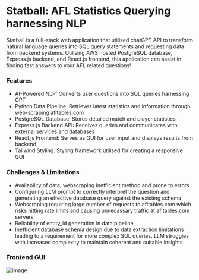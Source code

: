# Statball: AFL Statistics Querying harnessing NLP

Statball is a full-stack web application that utilised chatGPT API to transform natural language queries into SQL query statements and requesting data from backend systems. Utilising AWS hosted PostgreSQL database, Express.js backend, and React.js frontend, this application can assist in finding fast answers to your AFL related questions!

### Features
- AI-Powered NLP: Converts user questions into SQL queries harnessing GPT
- Python Data Pipeline: Retrieves latest statistics and information through web-scraping afltables.com
- PostgreSQL Database: Stores detailed match and player statistics
- Express.js Backend API: Receives queries and communicates with external services and databases
- React.js Frontend: Serves as GUI for user input and displays results from backend
- Tailwind Styling: Styling framework utilised for creating a responsive GUI

### Challenges & Limitations
- Availability of data, webscraping inefficient method and prone to errors
- Configuring LLM prompt to correctly interpret the question and generating an effective database query against the existing schema
- Webscraping requiring large number of requests to afltables.com which risks hitting rate limits and causing unnecassary traffic at afltables.com servers
- Reliability of entity_id generation in data pipeline
- Inefficient database schema design due to data extraction limitations leading to a requirement for more complex SQL queries. LLM struggles with increased complexity to maintain coherent and suitable insights

### Frontend GUI
![image](https://github.com/user-attachments/assets/8a33a0b0-2360-461e-bb6c-8c8aef2e2871)
